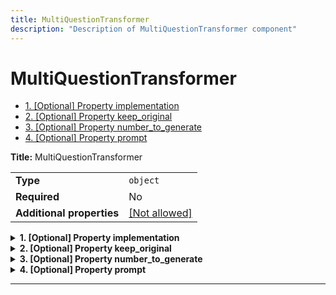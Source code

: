 ```yaml
---
title: MultiQuestionTransformer
description: "Description of MultiQuestionTransformer component"
---
```

# MultiQuestionTransformer

- [1. [Optional] Property implementation](#implementation)
- [2. [Optional] Property keep_original](#keep_original)
- [3. [Optional] Property number_to_generate](#number_to_generate)
- [4. [Optional] Property prompt](#prompt)

**Title:** MultiQuestionTransformer

|                           |                                                         |
| ------------------------- | ------------------------------------------------------- |
| **Type**                  | `object`                                                |
| **Required**              | No                                                      |
| **Additional properties** | [[Not allowed]](# "Additional Properties not allowed.") |

<details>
<summary>
<strong> <a name="implementation"></a>1. [Optional] Property implementation</strong>  

</summary>
<blockquote>

|              |         |
| ------------ | ------- |
| **Type**     | `const` |
| **Required** | No      |

Specific value: `"MultiQuestionTransformer"`

</blockquote>
</details>

<details>
<summary>
<strong> <a name="keep_original"></a>2. [Optional] Property keep_original</strong>  

</summary>
<blockquote>

**Title:** Keep Original

|              |           |
| ------------ | --------- |
| **Type**     | `boolean` |
| **Required** | No        |
| **Default**  | `true`    |

**Description:** Whether to keep the original question in the output

</blockquote>
</details>

<details>
<summary>
<strong> <a name="number_to_generate"></a>3. [Optional] Property number_to_generate</strong>  

</summary>
<blockquote>

**Title:** Number To Generate

|              |           |
| ------------ | --------- |
| **Type**     | `integer` |
| **Required** | No        |
| **Default**  | `3`       |

**Description:** The number of questions to generate

</blockquote>
</details>

<details>
<summary>
<strong> <a name="prompt"></a>4. [Optional] Property prompt</strong>  

</summary>
<blockquote>

**Title:** Prompt

|              |                                                                                                                                                                                                                                                                                                                                                                                                                                                                              |
| ------------ | ---------------------------------------------------------------------------------------------------------------------------------------------------------------------------------------------------------------------------------------------------------------------------------------------------------------------------------------------------------------------------------------------------------------------------------------------------------------------------- |
| **Type**     | `string`                                                                                                                                                                                                                                                                                                                                                                                                                                                                     |
| **Required** | No                                                                                                                                                                                                                                                                                                                                                                                                                                                                           |
| **Default**  | `"You are an AI language model assistant. Your task is to generate {{number_to_generate}} different versions of the given user \n    question to retrieve relevant documents from a vector  database. By generating multiple perspectives on the user question, \n    your goal is to help the user overcome some of the limitations of distance-based similarity search. Provide these alternative \n    questions separated by newlines. Original question: {{question}}"` |

**Description:** The prompt to be used for the question transformer. This should be a template where the user question is the field {{question}}

</blockquote>
</details>

----------------------------------------------------------------------------------------------------------------------------
